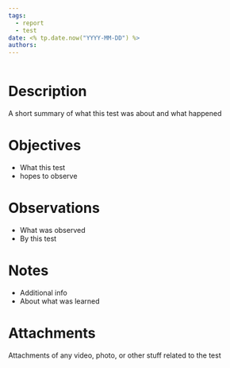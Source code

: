 ```yaml
---
tags:
  - report
  - test
date: <% tp.date.now("YYYY-MM-DD") %>
authors:
---
```


```table-of-contents
```

# Description
A short summary of what this test was about and what happened

# Objectives
- What this test
- hopes to observe

# Observations
- What was observed
- By this test

# Notes
- Additional info
- About what was learned

# Attachments
Attachments of any video, photo, or other stuff related to the test
